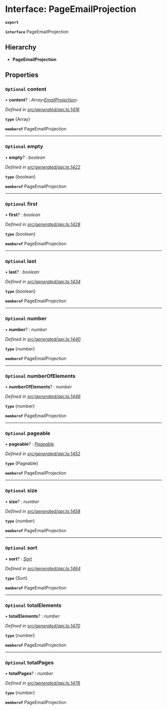 # Interface: PageEmailProjection

**`export`** 

**`interface`** PageEmailProjection

## Hierarchy

* **PageEmailProjection**

## Properties

### `Optional` content

• **content**? : *Array‹[EmailProjection](_generated_api_.emailprojection.md)›*

*Defined in [src/generated/api.ts:1416](https://github.com/mailslurp/mailslurp-client/blob/2f39d3c/src/generated/api.ts#L1416)*

**`type`** {Array<EmailProjection>}

**`memberof`** PageEmailProjection

___

### `Optional` empty

• **empty**? : *boolean*

*Defined in [src/generated/api.ts:1422](https://github.com/mailslurp/mailslurp-client/blob/2f39d3c/src/generated/api.ts#L1422)*

**`type`** {boolean}

**`memberof`** PageEmailProjection

___

### `Optional` first

• **first**? : *boolean*

*Defined in [src/generated/api.ts:1428](https://github.com/mailslurp/mailslurp-client/blob/2f39d3c/src/generated/api.ts#L1428)*

**`type`** {boolean}

**`memberof`** PageEmailProjection

___

### `Optional` last

• **last**? : *boolean*

*Defined in [src/generated/api.ts:1434](https://github.com/mailslurp/mailslurp-client/blob/2f39d3c/src/generated/api.ts#L1434)*

**`type`** {boolean}

**`memberof`** PageEmailProjection

___

### `Optional` number

• **number**? : *number*

*Defined in [src/generated/api.ts:1440](https://github.com/mailslurp/mailslurp-client/blob/2f39d3c/src/generated/api.ts#L1440)*

**`type`** {number}

**`memberof`** PageEmailProjection

___

### `Optional` numberOfElements

• **numberOfElements**? : *number*

*Defined in [src/generated/api.ts:1446](https://github.com/mailslurp/mailslurp-client/blob/2f39d3c/src/generated/api.ts#L1446)*

**`type`** {number}

**`memberof`** PageEmailProjection

___

### `Optional` pageable

• **pageable**? : *[Pageable](_generated_api_.pageable.md)*

*Defined in [src/generated/api.ts:1452](https://github.com/mailslurp/mailslurp-client/blob/2f39d3c/src/generated/api.ts#L1452)*

**`type`** {Pageable}

**`memberof`** PageEmailProjection

___

### `Optional` size

• **size**? : *number*

*Defined in [src/generated/api.ts:1458](https://github.com/mailslurp/mailslurp-client/blob/2f39d3c/src/generated/api.ts#L1458)*

**`type`** {number}

**`memberof`** PageEmailProjection

___

### `Optional` sort

• **sort**? : *[Sort](_generated_api_.sort.md)*

*Defined in [src/generated/api.ts:1464](https://github.com/mailslurp/mailslurp-client/blob/2f39d3c/src/generated/api.ts#L1464)*

**`type`** {Sort}

**`memberof`** PageEmailProjection

___

### `Optional` totalElements

• **totalElements**? : *number*

*Defined in [src/generated/api.ts:1470](https://github.com/mailslurp/mailslurp-client/blob/2f39d3c/src/generated/api.ts#L1470)*

**`type`** {number}

**`memberof`** PageEmailProjection

___

### `Optional` totalPages

• **totalPages**? : *number*

*Defined in [src/generated/api.ts:1476](https://github.com/mailslurp/mailslurp-client/blob/2f39d3c/src/generated/api.ts#L1476)*

**`type`** {number}

**`memberof`** PageEmailProjection
